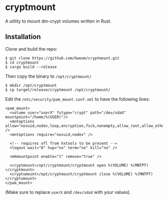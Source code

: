 # cryptmount
A utility to mount dm-crypt volumes written in Rust.

## Installation

Clone and build the repo:
```
$ git clone https://github.com/hweom/cryptmount.git
$ cd cryptmount
$ cargo build --release
```

Then copy the binary to `/opt/cryptmount/`
```
$ mkdir /opt/cryptmount
$ cp target/release/cryptmount /opt/cryptmount/
```

Edit the `/etc/security/pam_mount.conf.xml` to have the following lines:
```
<pam_mount>
  <volume user="userX" fstype="crypt" path="/dev/sdaX" mountpoint="/home/%(USER)"/>
  <mntoptions allow="nosuid,nodev,loop,encryption,fsck,nonempty,allow_root,allow_other" />
  <mntoptions require="nosuid,nodev" />

  <!-- requires ofl from hxtools to be present --> 
  <logout wait="0" hup="no" term="no" kill="no" />

  <mkmountpoint enable="1" remove="true" />

  <cryptmount>/opt/cryptmount/cryptmount open %(VOLUME) %(MNTPT)</cryptmount>
  <cryptumount>/opt/cryptmount/cryptmount close %(VOLUME) %(MNTPT)</cryptumount>
</pam_mount>
```

(Make sure to replace `userX` and `/dev/sdaX` with your values).
